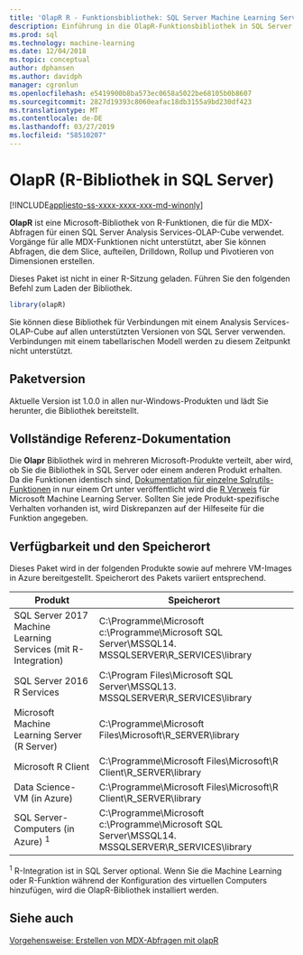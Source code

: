 ```yaml
---
title: 'OlapR R - Funktionsbibliothek: SQL Server Machine Learning Services'
description: Einführung in die OlapR-Funktionsbibliothek in SQL Server 2016 R Services und SQL Server 2017 Machine Learning Services mit R.
ms.prod: sql
ms.technology: machine-learning
ms.date: 12/04/2018
ms.topic: conceptual
author: dphansen
ms.author: davidph
manager: cgronlun
ms.openlocfilehash: e5419900b8ba573ec0658a5022be68105b0b8607
ms.sourcegitcommit: 2827d19393c8060eafac18db3155a9bd230df423
ms.translationtype: MT
ms.contentlocale: de-DE
ms.lasthandoff: 03/27/2019
ms.locfileid: "58510207"
---
```

# <a name="olapr-r-library-in-sql-server"></a>OlapR (R-Bibliothek in SQL Server)
[!INCLUDE[appliesto-ss-xxxx-xxxx-xxx-md-winonly](../../includes/appliesto-ss-xxxx-xxxx-xxx-md-winonly.md)]

**OlapR** ist eine Microsoft-Bibliothek von R-Funktionen, die für die MDX-Abfragen für einen SQL Server Analysis Services-OLAP-Cube verwendet. Vorgänge für alle MDX-Funktionen nicht unterstützt, aber Sie können Abfragen, die dem Slice, aufteilen, Drilldown, Rollup und Pivotieren von Dimensionen erstellen. 

Dieses Paket ist nicht in einer R-Sitzung geladen. Führen Sie den folgenden Befehl zum Laden der Bibliothek.

```R
library(olapR)
```

Sie können diese Bibliothek für Verbindungen mit einem Analysis Services-OLAP-Cube auf allen unterstützten Versionen von SQL Server verwenden. Verbindungen mit einem tabellarischen Modell werden zu diesem Zeitpunkt nicht unterstützt.

## <a name="package-version"></a>Paketversion

Aktuelle Version ist 1.0.0 in allen nur-Windows-Produkten und lädt Sie herunter, die Bibliothek bereitstellt.

## <a name="full-reference-documentation"></a>Vollständige Referenz-Dokumentation

Die **Olapr** Bibliothek wird in mehreren Microsoft-Produkte verteilt, aber wird, ob Sie die Bibliothek in SQL Server oder einem anderen Produkt erhalten. Da die Funktionen identisch sind, [Dokumentation für einzelne Sqlrutils-Funktionen](https://docs.microsoft.com/machine-learning-server/r-reference/olapr/olapr) in nur einem Ort unter veröffentlicht wird die [R Verweis](https://docs.microsoft.com/machine-learning-server/r-reference/introducing-r-server-r-package-reference) für Microsoft Machine Learning Server. Sollten Sie jede Produkt-spezifische Verhalten vorhanden ist, wird Diskrepanzen auf der Hilfeseite für die Funktion angegeben.

## <a name="availability-and-location"></a>Verfügbarkeit und den Speicherort

Dieses Paket wird in der folgenden Produkte sowie auf mehrere VM-Images in Azure bereitgestellt. Speicherort des Pakets variiert entsprechend.

Produkt | Speicherort |
--------|----------|
SQL Server 2017 Machine Learning Services (mit R-Integration) | C:\Programme\Microsoft c:\Programme\Microsoft SQL Server\MSSQL14. MSSQLSERVER\R_SERVICES\library | 
SQL Server 2016 R Services | C:\Program Files\Microsoft SQL Server\MSSQL13. MSSQLSERVER\R_SERVICES\library
Microsoft Machine Learning Server (R Server) | C:\Programme\Microsoft Files\Microsoft\R_SERVER\library |
Microsoft R Client | C:\Programme\Microsoft Files\Microsoft\R Client\R_SERVER\library |
Data Science-VM (in Azure) | C:\Programme\Microsoft Files\Microsoft\R Client\R_SERVER\library |
SQL Server-Computers (in Azure) <sup>1</sup> | C:\Programme\Microsoft c:\Programme\Microsoft SQL Server\MSSQL14. MSSQLSERVER\R_SERVICES\library |

<sup>1</sup> R-Integration ist in SQL Server optional. Wenn Sie die Machine Learning oder R-Funktion während der Konfiguration des virtuellen Computers hinzufügen, wird die OlapR-Bibliothek installiert werden.


## <a name="see-also"></a>Siehe auch

[Vorgehensweise: Erstellen von MDX-Abfragen mit olapR](how-to-create-mdx-queries-using-olapr.md)
